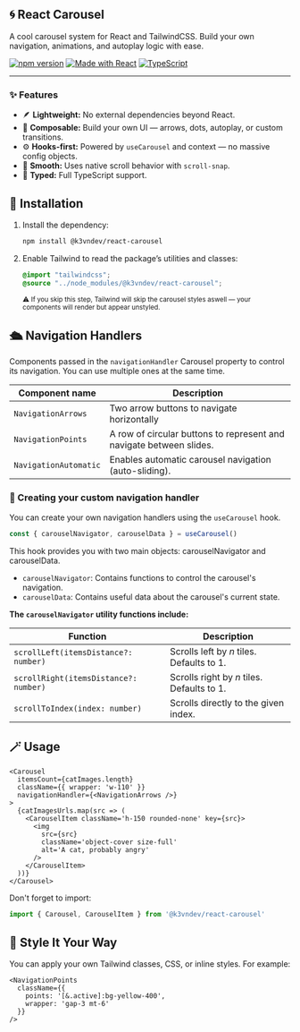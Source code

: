 ## 🌀 React Carousel

A cool carousel system for React and TailwindCSS.
Build your own navigation, animations, and autoplay logic with ease.

[![npm version](https://img.shields.io/npm/v/@k3vndev/react-carousel?color=blue)](https://www.npmjs.com/package/@k3vndev/react-carousel) [![Made with React](https://img.shields.io/badge/Made%20with-React-blue?logo=react)](#)
[![TypeScript](https://img.shields.io/badge/Built%20with-TypeScript-3178C6?logo=typescript\&logoColor=white)](#)

---

### ✨ Features

* 🪶 **Lightweight:** No external dependencies beyond React.
* 🧩 **Composable:** Build your own UI — arrows, dots, autoplay, or custom transitions.
* ⚙️ **Hooks-first:** Powered by `useCarousel` and context — no massive config objects.
* 💨 **Smooth:** Uses native scroll behavior with `scroll-snap`.
* 🧠 **Typed:** Full TypeScript support.


## 🚀 Installation

1. Install the dependency:
    ```bash
    npm install @k3vndev/react-carousel
    ```

2. Enable Tailwind to read the package’s utilities and classes:
    ```css
    @import "tailwindcss";
    @source "../node_modules/@k3vndev/react-carousel";
    ```
    <small>⚠️ If you skip this step, Tailwind will skip the carousel styles aswell — your components will render but appear unstyled.</small>

## 🛳️ Navigation Handlers

Components passed in the `navigationHandler` Carousel property to control its navigation.
You can use multiple ones at the same time.


| Component name        | Description                                                         |
| --------------------- | ------------------------------------------------------------------- |
| `NavigationArrows`    | Two arrow buttons to navigate horizontally                          |
| `NavigationPoints`    | A row of circular buttons to represent and navigate between slides. |
| `NavigationAutomatic` | Enables automatic carousel navigation (auto-sliding).               |


###  🧠 Creating your custom navigation handler

You can create your own navigation handlers using the `useCarousel` hook.

```ts
const { carouselNavigator, carouselData } = useCarousel()
```

This hook provides you with two main objects: carouselNavigator and carouselData.
- `carouselNavigator`: Contains functions to control the carousel's navigation.
- `carouselData`: Contains useful data about the carousel's current state.


**The `carouselNavigator` utility functions include:**

| Function                              | Description                                |
| ------------------------------------- | ------------------------------------------ |
| `scrollLeft(itemsDistance?: number)`  | Scrolls left by *n* tiles. Defaults to 1.  |
| `scrollRight(itemsDistance?: number)` | Scrolls right by *n* tiles. Defaults to 1. |
| `scrollToIndex(index: number)`        | Scrolls directly to the given index.       |


## 🪄 Usage
```tsx
<Carousel
  itemsCount={catImages.length}
  className={{ wrapper: 'w-110' }}
  navigationHandler={<NavigationArrows />}
>
  {catImagesUrls.map(src => (
    <CarouselItem className='h-150 rounded-none' key={src}>
      <img
        src={src}
        className='object-cover size-full'
        alt='A cat, probably angry'
      />
    </CarouselItem>
  ))}
</Carousel>
```

Don't forget to import:

```ts
import { Carousel, CarouselItem } from '@k3vndev/react-carousel'
```

## 🎨 Style It Your Way

You can apply your own Tailwind classes, CSS, or inline styles.
For example:

```tsx
<NavigationPoints
  className={{
    points: '[&.active]:bg-yellow-400',
    wrapper: 'gap-3 mt-6'
  }}
/>
```